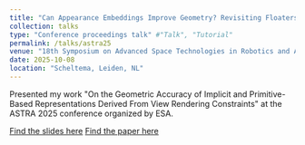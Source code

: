 ```yaml
---
title: "Can Appearance Embeddings Improve Geometry? Revisiting Floaters in Novel View Synthesis"
collection: talks
type: "Conference proceedings talk" #"Talk", "Tutorial"
permalink: /talks/astra25
venue: "18th Symposium on Advanced Space Technologies in Robotics and Automation"
date: 2025-10-08
location: "Scheltema, Leiden, NL"
---
```


Presented my work "On the Geometric Accuracy of Implicit and Primitive-Based Representations Derived From View Rendering Constraints" at the ASTRA 2025 conference organized by ESA.

[Find the slides here](http://eliasdesmijter.github.io/files/astra25.pdf)
[Find the paper here](http://eliasdesmijter.github.io/publication/2025-10-nvs-space)
